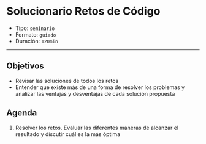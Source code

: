 # Solucionario Retos de Código

- Tipo: `seminario`
- Formato: `guiado`
- Duración: `120min`

***

## Objetivos

- Revisar las soluciones de todos los retos
- Entender que existe más de una forma de resolver los problemas y analizar las
  ventajas y desventajas de cada solución propuesta

## Agenda

1. Resolver los retos. Evaluar las diferentes maneras de alcanzar el resultado
   y discutir cuál es la más óptima